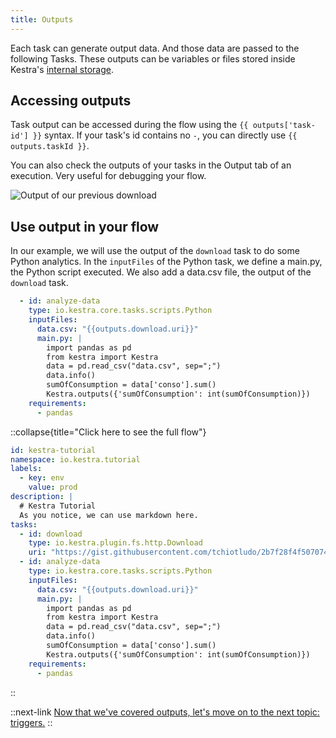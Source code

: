 ```yaml
---
title: Outputs
---
```


Each task can generate output data. And those data are passed to the following Tasks. These outputs can be variables or files stored inside Kestra's [internal storage](../08.architecture.md#the-internal-storage).

## Accessing outputs

Task output can be accessed during the flow using the `{{ outputs['task-id'] }}` syntax. If your task's id contains no `-`, you can directly use `{{ outputs.taskId }}`.

You can also check the outputs of your tasks in the Output tab of an execution. Very useful for debugging your flow.

![Output of our previous download](/docs/tutorial/outputs/output.png)
## Use output in your flow

In our example, we will use the output of the `download` task to do some Python analytics. In the `inputFiles` of the Python task, we define a main.py, the Python script executed. We also add a data.csv file, the output of the `download` task.

```yaml
  - id: analyze-data
    type: io.kestra.core.tasks.scripts.Python
    inputFiles:
      data.csv: "{{outputs.download.uri}}"
      main.py: |
        import pandas as pd
        from kestra import Kestra
        data = pd.read_csv("data.csv", sep=";")
        data.info()
        sumOfConsumption = data['conso'].sum()
        Kestra.outputs({'sumOfConsumption': int(sumOfConsumption)})
    requirements:
      - pandas
```

::collapse{title="Click here to see the full flow"}
```yaml
id: kestra-tutorial
namespace: io.kestra.tutorial
labels:
  - key: env
    value: prod
description: |
  # Kestra Tutorial
  As you notice, we can use markdown here.
tasks:
  - id: download
    type: io.kestra.plugin.fs.http.Download
    uri: "https://gist.githubusercontent.com/tchiotludo/2b7f28f4f507074e60150aedb028e074/raw/6b6348c4f912e79e3ffccaf944fd019bf51cba30/conso-elec-gaz-annuelle-par-naf-agregee-region.csv"
  - id: analyze-data
    type: io.kestra.core.tasks.scripts.Python
    inputFiles:
      data.csv: "{{outputs.download.uri}}"
      main.py: |
        import pandas as pd
        from kestra import Kestra
        data = pd.read_csv("data.csv", sep=";")
        data.info()
        sumOfConsumption = data['conso'].sum()
        Kestra.outputs({'sumOfConsumption': int(sumOfConsumption)})
    requirements:
      - pandas
```
::

::next-link
[Now that we've covered outputs, let's move on to the next topic: triggers.](./04.triggers.md)
::

